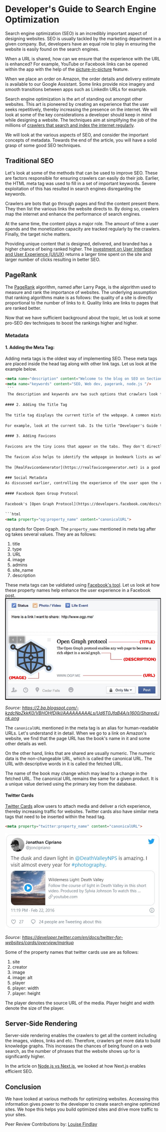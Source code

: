 # Developer's Guide to Search Engine Optimization

Search engine optimization (SEO) is an incredibly important aspect of designing websites. SEO is usually tackled by the marketing department in a given company. But, developers have an equal role to play in ensuring the website is easily found on the search engines. 

When a URL is shared, how can we ensure that the experience with the URL is enhanced? For example, YouTube or Facebook links can be opened within the app with the help of the [picture-in-picture](https://support.google.com/youtube/answer/7552722?co=GENIE.Platform%3DAndroid&hl=en) feature. 

When we place an order on Amazon, the order details and delivery estimate is available to our Google Assistant. Some links provide nice imagery and smooth transitions between apps such as LinkedIn URLs for example.

Search engine optimization is the art of standing out amongst other websites. This art is pioneered by creating an experience that the user seeks repetitively, thereby increasing the presence on the internet. We will look at some of the key considerations a developer should keep in mind while designing a website. The techniques aim at simplifying the job of the millions of [crawlers that search and index the internet regularly](https://www.sciencedaily.com/terms/web_crawler.htm). 

We will look at the various aspects of SEO, and consider the important concepts of metadata. Towards the end of the article, you will have a solid grasp of some good SEO techniques. 

## Traditional SEO

Let's look at some of the methods that can be used to improve SEO. These are factors responsible for ensuring crawlers can easily do their job. Earlier, the HTML meta tag was used to fill in a set of important keywords. Severe exploitation of this has resulted in search engines disregarding the keywords. 

Crawlers are bots that go through pages and find the content present there. They then list the various links the website directs to. By doing so, crawlers map the internet and enhance the performance of search engines. 

At the same time, the content plays a major role. The amount of time a user spends and the monetization capacity are tracked regularly by the crawlers. Finally, the target niche matters. 

Providing unique content that is designed, delivered, and branded has a higher chance of being ranked higher. The [investment on User Interface and User Experience (UI/UX)](https://neilpatel.com/blog/googlebot-optimization/) returns a larger time spent on the site and larger number of clicks resulting in better SEO. 

## PageRank

The [PageRank](https://en.wikipedia.org/wiki/PageRank) algorithm, named after Larry Page, is the algorithm used to measure and rank the importance of websites. The underlying assumption that ranking algorithms make is as follows: the quality of a site is directly proportional to the number of links to it. Quality links are links to pages that are ranked better. 

Now that we have sufficient background about the topic, let us look at some pro-SEO dev techniques to boost the rankings higher and higher.

### Metadata

#### 1. Adding the Meta Tag:

Adding meta tags is the oldest way of implementing SEO. These meta tags are placed inside the head tag along with other link tags. Let us look at the example below.

   ```html    
   <meta name="description" content="Welcome to the blog on SEO on Section.io "/>    
   <meta name="keywords" content="SEO, Web dev, pagerank, node.js "/>
    ```
    The description and keywords are two such options that crawlers look for. Keywords are not used much today, but it's a good practice to include them. 

#### 2. Adding the Title Tag

The title tag displays the current title of the webpage. A common mistake that developers make is having the same title tag for most of the pages on a website. The ranking algorithms penalize such behavior of websites for lack of information. The title tag must be modified according to the content at hand. 

For example, look at the current tab. Is the title "Developer's Guide to Search Engine Optimization| Section"? Such optimization is required for getting better results from search engines.   

#### 3. Adding Favicons

Favicons are the tiny icons that appear on the tabs. They don't directly affect SEO. They play a vital role in optimizing the user experience. The favicons represent the brand and therefore have huge importance. Looking at the f icon on top of the Facebook page helps us easily identify the tab amidst other tabs. 

The favicon also helps to identify the webpage in bookmark lists as well as search history. Better and easier identification of websites enables larger time spent on the site thereby optimizing it. 

The [RealFaviconGenerator](https://realfavicongenerator.net) is a good tool to design and generate custom favicons.

### Social Metadata
As discussed earlier, controlling the experience of the user upon the clicking of an URL is very important. Various technologies and protocols are built to enhance the same. 

#### Facebook Open Group Protocol

Facebook's [Open Graph Protocol](https://developers.facebook.com/docs/sharing/overview/) decides how URLs are shown in Facebook posts. There are various meta tags that one can add. It is the same as before, except a property tag is added.

```html
<meta property="og:property_name" content="canonicalURL">
```
og stands for Open Graph. The `property_name` mentioned in meta tag after og takes several values. They are as follows:
1. title
2. type
3. URL
4. image
5. admins
6. site_name
7. description 

These meta tags can be valdiated using [Facebook's tool](https://developers.facebook.com/tools/debug/). Let us look at how these property names help enhance the user experience in a Facebook post.
![open graph protocol](opengraph.jpg)

*Source: https://2.bp.blogspot.com/-kzdcNpZkkK0/VBHOHfDjlkI/AAAAAAAAALs/Ud6T0JfaB4A/s1600/SharedLink.png*

The `canonicalURL` mentioned in the meta tag is an alias for human-readable URLs. Let's understand it in detail. When we go to a link on Amazon's website, we find that the page URL has the book's name in it and some other details as well. 

On the other hand, links that are shared are usually numeric. The numeric data is the non-changeable URL, which is called the canonical URL. The URL with descriptive words in it is called the fetched URL. 

The name of the book may change which may lead to a change in the fetched URL. The canonical URL remains the same for a given product. It is a unique value derived using the primary key from the database. 

#### Twitter Cards
[Twitter Cards](https://developer.twitter.com/en/docs/twitter-for-websites/cards/overview/abouts-cards) allow users to attach media and deliver a rich experience, thereby increasing traffic for websites. Twitter cards also have similar meta tags that need to be inserted within the head tag. 

```html
<meta property="twitter:property_name" content="canonicalURL">
```
![twitter cards](twittercards.jpg)

*Source: https://developer.twitter.com/en/docs/twitter-for-websites/cards/overview/markup*

Some of the property names that twitter cards use are as follows:

1. site
2. creator
3. image
4. image: alt
5. player 
6. player: width
7. player: height

The player denotes the source URL of the media. Player height and width denote the size of the player. 

## Server-Side Rendering

Server-side rendering enables the crawlers to get all the content including the images, videos, links and etc. Therefore, crawlers get more data to build knowledge graphs. This increases the chances of being found on a web search, as the number of phrases that the website shows up for is significantly higher. 

In the article on [Node.js vs Next.js](https://www.section.io/engineering-education/node-versus-next-react-approach/), we looked at how Next.js enables efficient SEO.


## Conclusion
We have looked at various methods for optimizing websites. Accessing this information gives power to the developer to create search engine optimized sites. We hope this helps you build optimized sites and drive more traffic to your sites.

Peer Review Contributions by: [Louise Findlay](/engineering-education/authors/louise-findlay/)
